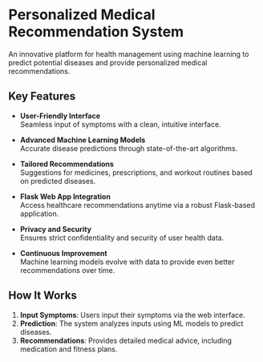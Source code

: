 

# Personalized Medical Recommendation System

An innovative platform for health management using machine learning to predict potential diseases and provide personalized medical recommendations.

## Key Features

- **User-Friendly Interface**  
  Seamless input of symptoms with a clean, intuitive interface.

- **Advanced Machine Learning Models**  
  Accurate disease predictions through state-of-the-art algorithms.

- **Tailored Recommendations**  
  Suggestions for medicines, prescriptions, and workout routines based on predicted diseases.

- **Flask Web App Integration**  
  Access healthcare recommendations anytime via a robust Flask-based application.

- **Privacy and Security**  
  Ensures strict confidentiality and security of user health data.

- **Continuous Improvement**  
  Machine learning models evolve with data to provide even better recommendations over time.

## How It Works

1. **Input Symptoms**: Users input their symptoms via the web interface.  
2. **Prediction**: The system analyzes inputs using ML models to predict diseases.  
3. **Recommendations**: Provides detailed medical advice, including medication and fitness plans.
